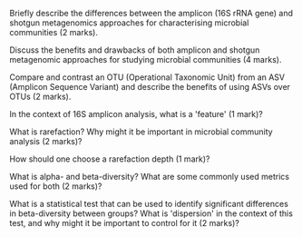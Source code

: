 Briefly describe the differences between the amplicon (16S rRNA gene) and shotgun metagenomics approaches for characterising microbial communities (2 marks).

Discuss the benefits and drawbacks of both amplicon and shotgun metagenomic approaches for studying microbial communities (4 marks). 

Compare and contrast an OTU (Operational Taxonomic Unit) from an ASV (Amplicon Sequence Variant) and describe the benefits of using ASVs over OTUs (2 marks). 

In the context of 16S amplicon analysis, what is a 'feature' (1 mark)?

What is rarefaction? Why might it be important in microbial community analysis (2 marks)?

How should one choose a rarefaction depth (1 mark)? 

What is alpha- and beta-diversity? What are some commonly used metrics used for both (2 marks)?

What is a statistical test that can be used to identify significant differences in beta-diversity between groups? What is 'dispersion' in the context of this test, and why might it be important to control for it (2 marks)?
